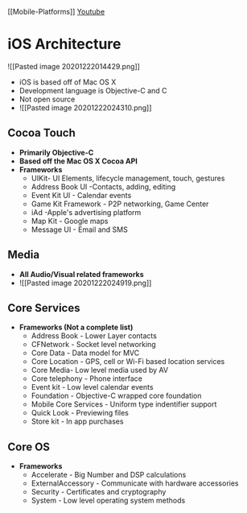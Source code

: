 [[Mobile-Platforms]]
[Youtube](https://youtu.be/iWC1lQOvvyA)

# iOS Architecture
![[Pasted image 20201222014429.png]]
- iOS is based off of Mac OS X
- Development language is Objective-C and C
- Not open source
- ![[Pasted image 20201222024310.png]]

## Cocoa Touch
- **Primarily Objective-C**
- **Based off the Mac OS X Cocoa API**
- **Frameworks**
	- UIKit- UI Elements, lifecycle management, touch, gestures
	- Address Book UI -Contacts, adding, editing
	- Event Kit UI - Calendar events
	- Game Kit Framework - P2P networking, Game Center
	- iAd -Apple's advertising platform
	- Map Kit - Google maps
	- Message UI - Email and SMS

## Media
- **All Audio/Visual related frameworks**
- ![[Pasted image 20201222024919.png]]


## Core Services
- **Frameworks (Not a complete list)**
	- Address Book - Lower Layer contacts
	- CFNetwork - Socket level networking
	- Core Data - Data model for MVC
	- Core Location - GPS, cell or Wi-Fi based location services
	- Core Media- Low level media used by AV
	- Core telephony - Phone interface
	- Event kit - Low level calendar events
	- Foundation - Objective-C wrapped core foundation
	- Mobile Core Services - Uniform type indentifier support
	- Quick Look - Previewing files
	- Store kit - In app purchases


## Core OS
- **Frameworks**
	- Accelerate - Big Number and DSP calculations
	- ExternalAccessory - Communicate with hardware accessories
	- Security - Certificates and cryptography
	- System - Low level operating system methods


